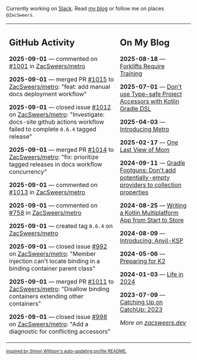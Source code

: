 Currently working on [Slack](https://slack.com/). Read [my blog](https://zacsweers.dev/) or follow me on places `@ZacSweers`.

<table><tr><td valign="top" width="60%">

## GitHub Activity
<!-- githubActivity starts -->
**2025-09-01** — commented on [#1001](https://github.com/ZacSweers/metro/issues/1001#issuecomment-3242851825) in [ZacSweers/metro](https://github.com/ZacSweers/metro)

**2025-09-01** — merged PR [#1015](https://github.com/ZacSweers/metro/pull/1015) to [ZacSweers/metro](https://github.com/ZacSweers/metro): "feat: add manual docs deployment workflow"

**2025-09-01** — closed issue [#1012](https://github.com/ZacSweers/metro/issues/1012) on [ZacSweers/metro](https://github.com/ZacSweers/metro): "Investigate: docs-site github actions workflow failed to complete `0.6.4` tagged release"

**2025-09-01** — merged PR [#1014](https://github.com/ZacSweers/metro/pull/1014) to [ZacSweers/metro](https://github.com/ZacSweers/metro): "fix: prioritize tagged releases in docs workflow concurrency"

**2025-09-01** — commented on [#1013](https://github.com/ZacSweers/metro/issues/1013#issuecomment-3242407046) in [ZacSweers/metro](https://github.com/ZacSweers/metro)

**2025-09-01** — commented on [#758](https://github.com/ZacSweers/metro/pull/758#issuecomment-3240973534) in [ZacSweers/metro](https://github.com/ZacSweers/metro)

**2025-09-01** — created tag `0.6.4` on [ZacSweers/metro](https://github.com/ZacSweers/metro)

**2025-09-01** — closed issue [#992](https://github.com/ZacSweers/metro/issues/992) on [ZacSweers/metro](https://github.com/ZacSweers/metro): "Member injection can't locate binding in a binding container parent class"

**2025-09-01** — merged PR [#1011](https://github.com/ZacSweers/metro/pull/1011) to [ZacSweers/metro](https://github.com/ZacSweers/metro): "Disallow binding containers extending other containers"

**2025-09-01** — closed issue [#998](https://github.com/ZacSweers/metro/issues/998) on [ZacSweers/metro](https://github.com/ZacSweers/metro): "Add a diagnostic for conflicting accessors"
<!-- githubActivity ends -->
</td><td valign="top" width="40%">

## On My Blog
<!-- blog starts -->
**2025-08-18** — [Forklifts Require Training](https://www.zacsweers.dev/forklifts-require-training/)

**2025-07-01** — [Don't use Type-safe Project Accessors with Kotlin Gradle DSL](https://www.zacsweers.dev/dont-use-type-safe-project-accessors-with-kotlin-gradle-dsl/)

**2025-04-03** — [Introducing Metro](https://www.zacsweers.dev/introducing-metro/)

**2025-02-17** — [One Last View of Mom](https://www.zacsweers.dev/one-last-view-of-mom/)

**2024-09-11** — [Gradle Footguns: Don't add potentially-empty providers to collection properties](https://www.zacsweers.dev/gradle-footgun-adding-empty-providers-to-collection-properties/)

**2024-08-25** — [Writing a Kotlin Multiplatform App from Start to Store](https://www.zacsweers.dev/writing-a-kotlin-multiplatform-app-from-start-to-store/)

**2024-08-09** — [Introducing: Anvil-KSP](https://www.zacsweers.dev/introducing-anvil-ksp/)

**2024-05-06** — [Preparing for K2](https://www.zacsweers.dev/preparing-for-k2/)

**2024-01-03** — [Life in 2024](https://www.zacsweers.dev/life-in-2024/)

**2023-07-09** — [Catching Up on CatchUp: 2023](https://www.zacsweers.dev/catching-up-on-catchup-2023/)
<!-- blog ends -->
_More on [zacsweers.dev](https://zacsweers.dev/)_
</td></tr></table>

<sub><a href="https://simonwillison.net/2020/Jul/10/self-updating-profile-readme/">Inspired by Simon Willison's auto-updating profile README.</a></sub>